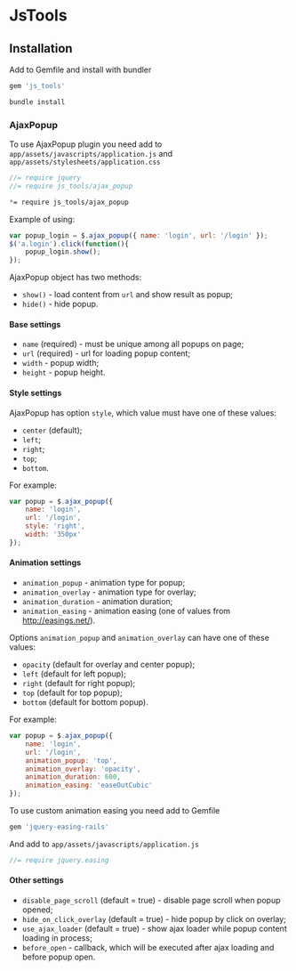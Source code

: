# JsTools

## Installation

Add to Gemfile and install with bundler

```ruby
gem 'js_tools'
```

```bash
bundle install
```

### AjaxPopup

To use AjaxPopup plugin you need add to `app/assets/javascripts/application.js` and `app/assets/stylesheets/application.css`

```javascript
//= require jquery
//= require js_tools/ajax_popup
```

```css
*= require js_tools/ajax_popup
```

Example of using:

```javascript
var popup_login = $.ajax_popup({ name: 'login', url: '/login' });
$('a.login').click(function(){
    popup_login.show();
});
```

AjaxPopup object has two methods:
* `show()` - load content from `url` and show result as popup;
* `hide()` - hide popup.

#### Base settings

* `name` (required) - must be unique among all popups on page;
* `url` (required) - url for loading popup content;
* `width` - popup width;
* `height` - popup height.

#### Style settings

AjaxPopup has option `style`, which value must have one of these values:
* `center` (default);
* `left`;
* `right`;
* `top`;
* `bottom`.

For example:

```javascript
var popup = $.ajax_popup({
    name: 'login',
    url: '/login',
    style: 'right',
    width: '350px'
});
```

#### Animation settings

* `animation_popup` - animation type for popup;
* `animation_overlay` - animation type for overlay;
* `animation_duration` - animation duration;
* `animation_easing` - animation easing (one of values from http://easings.net/).

Options `animation_popup` and `animation_overlay` can have one of these values:

* `opacity` (default for overlay and center popup);
* `left` (default for left popup);
* `right` (default for right popup);
* `top` (default for top popup);
* `bottom` (default for bottom popup).

For example:

```javascript
var popup = $.ajax_popup({
    name: 'login',
    url: '/login',
    animation_popup: 'top',
    animation_overlay: 'opacity',
    animation_duration: 600,
    animation_easing: 'easeOutCubic'
});
```

To use custom animation easing you need add to Gemfile

```ruby
gem 'jquery-easing-rails'
```

And add to `app/assets/javascripts/application.js`

```javascript
//= require jquery.easing
```

#### Other settings

* `disable_page_scroll` (default = true) - disable page scroll when popup opened;
* `hide_on_click_overlay` (default = true) - hide popup by click on overlay;
* `use_ajax_loader` (default = true) - show ajax loader while popup content loading in process;
* `before_open` - callback, which will be executed after ajax loading and before popup open.
